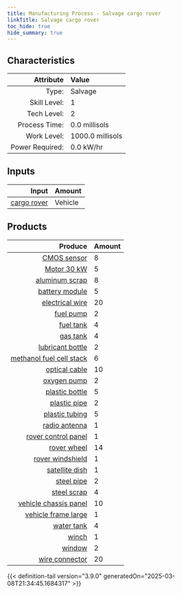 ```yaml
---
title: Manufacturing Process - Salvage cargo rover
linkTitle: Salvage cargo rover
toc_hide: true
hide_summary: true
---
```

<!-- This is generated by the MarsSim HelpGenertor, do not edit. -->


## Characteristics

| Attribute      | Value |
|--------:|:------|
|Type:|Salvage|
|Skill Level:|1|
|Tech Level:|2|
|Process Time:|0.0 millisols|
|Work Level:|1000.0 millisols|
|Power Required:|0.0 kW/hr|

## Inputs

| Input      | Amount |
|--------:|:------|
|[cargo rover](/docs/definitions/vehicle/cargo-rover)|Vehicle|1|

## Products


| Produce      | Amount |
|--------:|:------|
|[CMOS sensor](/docs/definitions/part/cmos-sensor)|8|
|[Motor 30 kW](/docs/definitions/part/motor-30-kw)|5|
|[aluminum scrap](/docs/definitions/part/aluminum-scrap)|8|
|[battery module](/docs/definitions/part/battery-module)|5|
|[electrical wire](/docs/definitions/part/electrical-wire)|20|
|[fuel pump](/docs/definitions/part/fuel-pump)|2|
|[fuel tank](/docs/definitions/part/fuel-tank)|4|
|[gas tank](/docs/definitions/part/gas-tank)|4|
|[lubricant bottle](/docs/definitions/part/lubricant-bottle)|2|
|[methanol fuel cell stack](/docs/definitions/part/methanol-fuel-cell-stack)|6|
|[optical cable](/docs/definitions/part/optical-cable)|10|
|[oxygen pump](/docs/definitions/part/oxygen-pump)|2|
|[plastic bottle](/docs/definitions/part/plastic-bottle)|5|
|[plastic pipe](/docs/definitions/part/plastic-pipe)|2|
|[plastic tubing](/docs/definitions/part/plastic-tubing)|5|
|[radio antenna](/docs/definitions/part/radio-antenna)|1|
|[rover control panel](/docs/definitions/part/rover-control-panel)|1|
|[rover wheel](/docs/definitions/part/rover-wheel)|14|
|[rover windshield](/docs/definitions/part/rover-windshield)|1|
|[satellite dish](/docs/definitions/part/satellite-dish)|1|
|[steel pipe](/docs/definitions/part/steel-pipe)|2|
|[steel scrap](/docs/definitions/part/steel-scrap)|4|
|[vehicle chassis panel](/docs/definitions/part/vehicle-chassis-panel)|10|
|[vehicle frame large](/docs/definitions/part/vehicle-frame-large)|1|
|[water tank](/docs/definitions/part/water-tank)|4|
|[winch](/docs/definitions/part/winch)|1|
|[window](/docs/definitions/part/window)|2|
|[wire connector](/docs/definitions/part/wire-connector)|20|



{{< definition-tail version="3.9.0" generatedOn="2025-03-08T21:34:45.1684317" >}}



